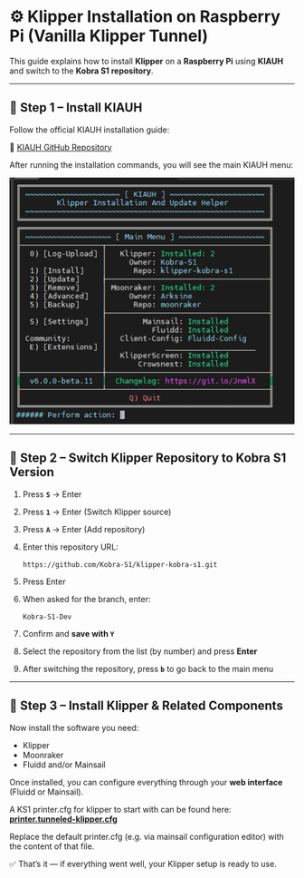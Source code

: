 # ⚙️ Klipper Installation on Raspberry Pi (Vanilla Klipper Tunnel)

This guide explains how to install **Klipper** on a **Raspberry Pi** using **KIAUH** and switch to the **Kobra S1 repository**.

---

## 🧩 Step 1 – Install KIAUH

Follow the official KIAUH installation guide:

🔗 [KIAUH GitHub Repository](https://github.com/dw-0/kiauh#-download-and-use-kiauh)

After running the installation commands, you will see the main KIAUH menu:

![Kiauh1](/images/Kiauh1.jpg)

---

## 🔄 Step 2 – Switch Klipper Repository to Kobra S1 Version

1. Press **`S`** → Enter  
2. Press **`1`** → Enter (Switch Klipper source)  
3. Press **`A`** → Enter (Add repository)  
4. Enter this repository URL:  

   ```
   https://github.com/Kobra-S1/klipper-kobra-s1.git
   ```

5. Press Enter  
6. When asked for the branch, enter:

   ```
   Kobra-S1-Dev
   ```

7. Confirm and **save with `Y`**  
8. Select the repository from the list (by number) and press **Enter**  
9. After switching the repository, press **`b`** to go back to the main menu

---

## 🚀 Step 3 – Install Klipper & Related Components

Now install the software you need:

- Klipper  
- Moonraker  
- Fluidd and/or Mainsail  

Once installed, you can configure everything through your **web interface** (Fluidd or Mainsail).

A KS1 printer.cfg for klipper to start with can be found here: **[printer.tunneled-klipper.cfg](releases/KS1/printer.tunneled-klipper.cfg)**

Replace the default printer.cfg (e.g. via mainsail configuration editor) with the content of that file.  

✅ That’s it — if everything went well, your Klipper setup is ready to use.
